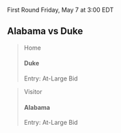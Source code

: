 First Round
Friday, May 7 at 3:00 EDT
## Alabama vs Duke

> Home
> #### Duke
> Entry: At-Large Bid

> Visitor
> #### Alabama
> Entry: At-Large Bid